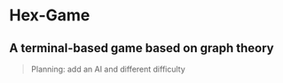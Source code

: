 # Hex-Game
## A terminal-based game based on graph theory

> Planning: add an AI and different difficulty
